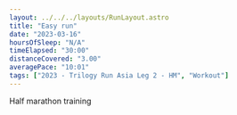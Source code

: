 ```yaml
---
layout: ../../../layouts/RunLayout.astro
title: "Easy run"
date: "2023-03-16"
hoursOfSleep: "N/A"
timeElapsed: "30:00"
distanceCovered: "3.00"
averagePace: "10:01"
tags: ["2023 - Trilogy Run Asia Leg 2 - HM", "Workout"]
---
```


Half marathon training
